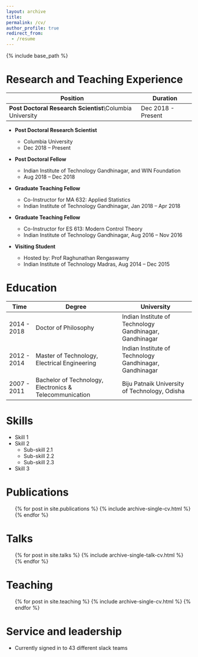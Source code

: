 ```yaml
---
layout: archive
title: 
permalink: /cv/
author_profile: true
redirect_from:
  - /resume
---
```


{% include base_path %}

Research and Teaching Experience
======
| Position	| Duration	|
|--- |--- |
| **Post Doctoral Research Scientist**\\Columbia University | Dec 2018 - Present |


- **Post Doctoral Research Scientist**
	- Columbia University
	- Dec 2018 – Present

- **Post Doctoral Fellow**
	- Indian Institute of Technology Gandhinagar, and WIN Foundation
	- Aug 2018 – Dec 2018

- **Graduate Teaching Fellow**
	- Co-Instructor for MA 632: Applied Statistics
	- Indian Institute of Technology Gandhinagar, Jan 2018 – Apr 2018

- **Graduate Teaching Fellow**
	- Co-Instructor for ES 613: Modern Control Theory
	- Indian Institute of Technology Gandhinagar, Aug 2016 – Nov 2016

- **Visiting Student**
	- Hosted by: Prof Raghunathan Rengaswamy
	- Indian Institute of Technology Madras, Aug 2014 – Dec 2015

Education
======
| Time	| Degree	| 	University |
|--- |--- |--- |
| 2014 - 2018 | Doctor of Philosophy | Indian Institute of Technology Gandhinagar, Gandhinagar |
| 2012 - 2014 | Master of Technology, Electrical Engineering | Indian Institute of Technology Gandhinagar, Gandhinagar |
| 2007 - 2011 | Bachelor of Technology, Electronics & Telecommunication | Biju Patnaik University of Technology, Odisha |


Skills
======
* Skill 1
* Skill 2
  * Sub-skill 2.1
  * Sub-skill 2.2
  * Sub-skill 2.3
* Skill 3

Publications
======
  <ul>{% for post in site.publications %}
    {% include archive-single-cv.html %}
  {% endfor %}</ul>
  
Talks
======
  <ul>{% for post in site.talks %}
    {% include archive-single-talk-cv.html %}
  {% endfor %}</ul>
  
Teaching
======
  <ul>{% for post in site.teaching %}
    {% include archive-single-cv.html %}
  {% endfor %}</ul>
  
Service and leadership
======
* Currently signed in to 43 different slack teams
